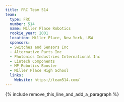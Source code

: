 ```yaml
---
title: FRC Team 514
team:
  type: FRC
  number: 514
  name: Miller Place Robotics
  rookie_year: 2001
  location: Miller Place, New York, USA
  sponsors:
  - Switches and Sensors Inc
  - Alternative Parts Inc
  - Photonics Industries International Inc
  - Lintech Components
  - MP Robotics Booster
  - Miller Place High School
  links:
    Website: https://team514.com/
---
```


{% include remove_this_line_and_add_a_paragraph %}